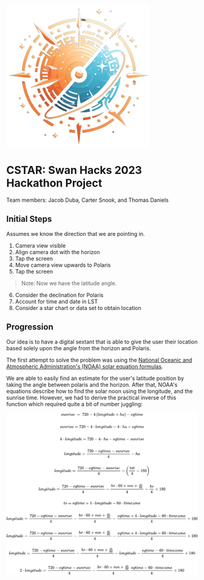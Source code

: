 ![Logo](public/images/CSTAR-transparent.png)

# CSTAR: Swan Hacks 2023 Hackathon Project

Team members: Jacob Duba, Carter Snook, and Thomas Daniels

## Initial Steps

Assumes we know the direction that we are pointing in.

1. Camera view visible
2. Align camera dot with the horizon
3. Tap the screen
4. Move camera view upwards to Polaris
5. Tap the screen

> Note: Now we have the latitude angle.

6. Consider the declination for Polaris
7. Account for time and date in LST
8. Consider a star chart or data set to obtain location

## Progression

Our idea is to have a digital sextant that is able to give the user their
location based solely upon the angle from the horizon and Polaris.

The first attempt to solve the problem was using the
[National Oceanic and
Atmospheric Administration's (NOAA) solar equation formulas](https://gml.noaa.gov/grad/solcalc/solareqns.PDF).

We are able to easily find an estimate for the user's latitude position by
taking the angle between polaris and the horizon. After that, NOAA's equations
describe how to find the solar noon using the longitude, and the sunrise time.
However, we had to derive the practical inverse of this function which required
quite a bit of number juggling:

![Sunrise Derivation](progression/sunrise-derivation.png)
